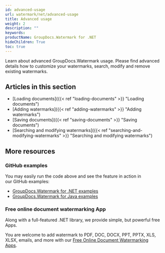 ```yaml
---
id: advanced-usage
url: watermark/net/advanced-usage
title: Advanced usage
weight: 2
description: ""
keywords: 
productName: GroupDocs.Watermark for .NET
hideChildren: True
toc: true
---
```

Learn about advanced GroupDocs.Watermark usage. Please find advanced details how to customize your watermarks, search, modify and remove existing watermarks.

## Articles in this section

* [Loading documents]({{< ref "loading-documents" >}} "Loading documents")
* [Adding watermarks]({{< ref "adding-watermarks" >}} "Adding watermarks")
* [Saving documents]({{< ref "saving-documents" >}} "Saving documents")
* [Searching and modifying watermarks]({{< ref "searching-and-modifying-watermarks" >}} "Searching and modifying watermarks")

## More resources

### GitHub examples

You may easily run the code above and see the feature in action in our GitHub examples:

* [GroupDocs.Watermark for .NET examples](https://github.com/groupdocs-watermark/GroupDocs.Watermark-for-.NET)
* [GroupDocs.Watermark for Java examples](https://github.com/groupdocs-watermark/GroupDocs.Watermark-for-Java)

### Free online document watermarking App

Along with a full-featured .NET library, we provide simple, but powerful free Apps.

You are welcome to add watermark to PDF, DOC, DOCX, PPT, PPTX, XLS, XLSX, emails, and more with our [Free Online Document Watermarking Apps](https://products.groupdocs.app/watermark).
